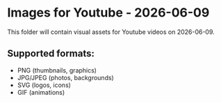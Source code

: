 # Images for Youtube - 2026-06-09

This folder will contain visual assets for Youtube videos on 2026-06-09.

## Supported formats:
- PNG (thumbnails, graphics)
- JPG/JPEG (photos, backgrounds)
- SVG (logos, icons)
- GIF (animations)
